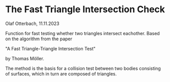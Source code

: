 ﻿# The Fast Triangle Intersection Check

Olaf Otterbach, 11.11.2023

Function for fast testing whether two triangles intersect eachother.
Based on the algorithm from the paper 

"A Fast Triangle-Triangle Intersection Test"

by Thomas Möller.

The method is the basis for a collision test between two
bodies consisting of surfaces, which in turn are composed of triangles.
